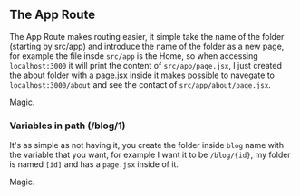 ## The App Route

The App Route makes routing easier, it simple take the name of the folder (starting by src/app) and introduce the name of the folder as a new page, for example the file insde ``src/app`` is the Home, so when accessing ``localhost:3000`` it will print the content of ``src/app/page.jsx``, I just created the about folder with a page.jsx inside it makes possible to navegate to ``localhost:3000/about`` and see the contact of ``src/app/about/page.jsx``.

Magic.

### Variables in path (/blog/1)

It's as simple as not having it, you create the folder inside ``blog`` name with the variable that you want, for example I want it to be ``/blog/{id}``, my folder is named ``[id]`` and has a ``page.jsx`` inside of it. 

Magic.